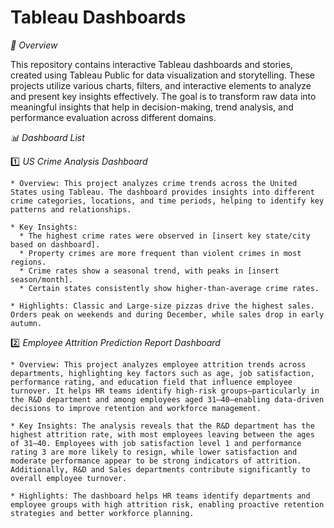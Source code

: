#   Tableau Dashboards

*📌 Overview*

This repository contains interactive Tableau dashboards and stories, created using Tableau Public for data visualization and storytelling. These projects utilize various charts, filters, and interactive elements to analyze and present key insights effectively. The goal is to transform raw data into meaningful insights that help in decision-making, trend analysis, and performance evaluation across different domains.

*📊 Dashboard List*

1️⃣ *US Crime Analysis Dashboard*

    * Overview: This project analyzes crime trends across the United States using Tableau. The dashboard provides insights into different crime categories, locations, and time periods, helping to identify key patterns and relationships.
   
    * Key Insights: 
      * The highest crime rates were observed in [insert key state/city based on dashboard].
      * Property crimes are more frequent than violent crimes in most regions.
      * Crime rates show a seasonal trend, with peaks in [insert season/month].
      * Certain states consistently show higher-than-average crime rates.
  
    * Highlights: Classic and Large-size pizzas drive the highest sales. Orders peak on weekends and during December, while sales drop in early autumn.

2️⃣  *Employee Attrition Prediction Report Dashboard*

    * Overview: This project analyzes employee attrition trends across departments, highlighting key factors such as age, job satisfaction, performance rating, and education field that influence employee turnover. It helps HR teams identify high-risk groups—particularly in the R&D department and among employees aged 31–40—enabling data-driven decisions to improve retention and workforce management.
    
    * Key Insights: The analysis reveals that the R&D department has the highest attrition rate, with most employees leaving between the ages of 31–40. Employees with job satisfaction level 1 and performance rating 3 are more likely to resign, while lower satisfaction and moderate performance appear to be strong indicators of attrition. Additionally, R&D and Sales departments contribute significantly to overall employee turnover.

    * Highlights: The dashboard helps HR teams identify departments and employee groups with high attrition risk, enabling proactive retention strategies and better workforce planning.

